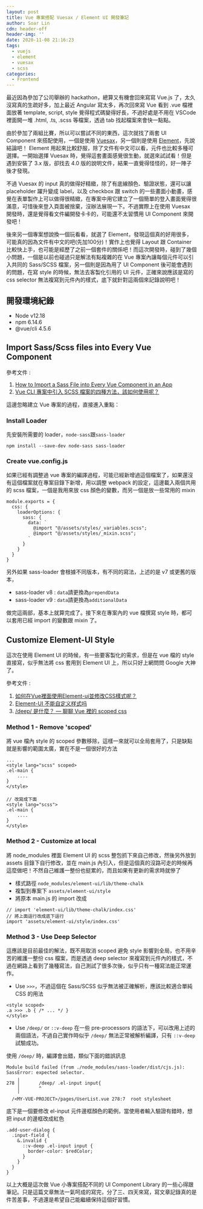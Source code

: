 ```yaml
---
layout: post
title: Vue 專案搭配 Vuesax / Element UI 開發筆記
author: Soar Lin
cdn: header-off
header-img: ''
date: 2020-11-08 21:16:23
tags:
  - vuejs
  - element
  - vuesax
  - scss
categories:
  - Frontend
---
```


最近因為參加了公司舉辦的 hackathon，總算又有機會回來寫寫 Vue.js 了，太久沒寫真的生疏好多，加上最近 Angular 寫太多，再次回來寫 Vue 看到 .vue 檔裡面放著 template, script, style 覺得程式碼變得好長，不過好處是不用在 VSCode 裡面開一堆 .html, .ts, .scss 等檔案，透過 tab 找起檔案來會快一點點。

由於參加了兩組比賽，所以可以嘗試不同的東西，這次就找了兩套 UI Component 來搭配使用，一個是使用 [Vuesax](https://vuesax.com/)，另一個則是使用 [Element](https://element.eleme.io/)，先說結論吧！ Element 用起來比較舒服，除了文件有中文可以看，元件也比較多種可選擇。一開始選擇 Vuesax 時，覺得這套畫面感覺很生動，就選來試試看！但是遇到安裝了 3.x 版，卻找去 4.0 版的說明文件，結果一直覺得怪怪的，好一陣子後才發現。

不過 Vuesax 的 input 真的做得好精緻，除了有底線顏色、驗證狀態，還可以讓 placeholder 躍升變成 label，以及 checkbox 跟 switch 的一些畫面小動畫，感覺在表單製作上可以做得很精緻，在專案中用它建立了一個簡單的登入畫面覺得很滿意，可惜後來登入頁面被捨棄，沒辦法展現一下。不過實際上在使用 Vuesax 開發時，還是覺得看文件編開發卡卡的，可能還不太習慣用 UI Component 來開發吧！

後來另一個專案想說換一個玩看看，就選了 Element，發現這個真的好用很多，可能真的因為文件有中文的吧(先加100分)！實作上也覺得 Layout 跟 Container 比較快上手，也可能是經歷了之前一個套件的關係吧！而這次開發時，碰到了幾個小問題，一個是以前也碰過只是解法有點複雜的在 Vue 專案內讓每個元件可以引入共同的 Sass/SCSS 檔案，另一個則是因為用了 UI Component 後可能會遇到的問題，在寫 style 的時候，無法去客製化引用的 UI 元件，正確來說應該是寫的 css selector 無法複寫到元件內的樣式，底下就針對這兩個來記錄說明吧！

<!-- more -->

## 開發環境紀錄
* Node v12.18
* npm 6.14.6
* @vue/cli 4.5.6

## Import Sass/Scss files into Every Vue Component
參考文件 :
1. [How to Import a Sass File into Every Vue Component in an App](https://css-tricks.com/how-to-import-a-sass-file-into-every-vue-component-in-an-app/)
2. [Vue CLI 專案中引入 SCSS 檔案的四種方法，該如何使用呢？](https://medium.com/unalai/vue-%E5%B0%88%E6%A1%88%E4%B8%AD%E5%BC%95%E5%85%A5-scss-%E6%AA%94%E6%A1%88%E7%9A%84%E5%9B%9B%E7%A8%AE%E6%96%B9%E6%B3%95-%E8%A9%B2%E5%A6%82%E4%BD%95%E4%BD%BF%E7%94%A8%E5%91%A2-9babcd3a4ef1)

這邊忽略建立 Vue 專案的過程，直接進入重點：

### Install Loader
先安裝所需要的 loader，`node-sass`跟`sass-loader`
```
npm install --save-dev node-sass sass-loader
```

### Create vue.config.js
如果已經有調整過 vue 專案的編譯過程，可能已經新增過這個檔案了，如果還沒有這個檔案就在專案目錄下新增，用以調整 webpack 的設定，這邊載入兩個共用的 scss 檔案，一個是我用來放 css 顏色的變數，而另一個是放一些常用的 mixin
```
module.exports = {
  css: {
    loaderOptions: {
      sass: {
        data: `
          @import "@/assets/styles/_variables.scss";
          @import "@/assets/styles/_mixin.scss";
        `
      }
    }
  }
}
```

另外如果 sass-loader 會根據不同版本，有不同的寫法，上述的是 v7 或更舊的版本，
* sass-loader v8 : `data`請更換為`prependData`
* sass-loader v9 : `data`請更換為`additionalData`

做完這兩部，基本上就算完成了。接下來在專案內的 vue 檔撰寫 style 時，都可以套用已經 import 的變數跟 mixin 了。

## Customize Element-UI Style
這次在使用 Element UI 的時候，有一些要客製化的需求，但是在 vue 檔的 style 直接寫，似乎無法將 css 套用到 Element UI 上，所以只好上網問問 Google 大神了。

參考文件 :
1. [如何在Vue裡面使用Element-ui並修改CSS樣式呢？](https://medium.com/i-am-mike/%E5%A6%82%E4%BD%95%E5%9C%A8vue%E8%A3%A1%E9%9D%A2%E4%BD%BF%E7%94%A8element-ui%E4%B8%A6%E4%BF%AE%E6%94%B9css%E6%A8%A3%E5%BC%8F%E5%91%A2-f11c1e05787f)
2. [Element-UI 不能自定义样式吗](https://segmentfault.com/q/1010000009483822)
3. [/deep/ 是什麼？ — 聊聊 Vue 裡的 scoped css](https://medium.com/@debbyji/deep-%E6%98%AF%E4%BB%80%E9%BA%BC-%E8%81%8A%E8%81%8A-vue-%E8%A3%A1%E7%9A%84-scoped-css-d1877f902845)

### Method 1 - Remove 'scoped'
將 vue 檔內 style 的 scoped 參數移除，這樣一來就可以全局套用了，只是缺點就是影響的範圍太廣，實在不是一個很好的方法
```
...
<style lang="scss" scoped>
.el-main {
    ....
}
</style>
　　　　　
// 改寫成下面
<style lang="scss">
.el-main {
    ....
}
</style>
```


### Method 2 - Customize at local
將 node_modules 裡面 Element UI 的 scss 整包抓下來自己修改，然後另外放到 assets 目錄下自行修改，並在 main.js 內引入，但是這個真的沒路可走的時候再這麼做吧！不然自己維護一整份也挺累的，而且如果有更新的需求時就慘了

* 樣式路徑 `node_modules/element-ui/lib/theme-chalk`
* 複製到專案下 `assets/element-ui/style`
* 將原本 main.js 的 import 改成

```
// import 'element-ui/lib/theme-chalk/index.css'
// 將上面這行改成底下這行
import 'assets/element-ui/style/index.css'
```

### Method 3 - Use Deep Selector
這應該是目前最佳的解法，既不用取消 scoped 避免 style 影響到全局，也不用辛苦的維護一整份 css 檔案，而是透過 deep selector 來複寫到元件內的樣式，不過在網路上看到了幾種寫法，自己測試了很多次後，似乎只有一種寫法能正常運作。

* Use `>>>`，不過這個在 Sass/SCSS 似乎無法被正確解析，應該比較適合單純 CSS 的用法

```
<style scoped>
.a >>> .b { /* ... */ }
</style>
```

* Use `/deep/` or `::v-deep`
在一些 pre-processors 的語法下，可以改用上述的兩個語法，不過自己實作時似乎 `/deep/` 無法正常被解析編譯，只有 `::v-deep` 試驗成功。

使用 `/deep/` 時，編譯會出錯，類似下面的錯誤訊息
```
Module build failed (from ./node_modules/sass-loader/dist/cjs.js):
SassError: expected selector.
    ╷
278 │       /deep/ .el-input input{
    │       ^
    ╵
  /<MY-VUE-PROJECT>/pages/UserList.vue 278:7  root stylesheet
```

底下是一個要修改 el-input 元件邊框顏色的範例，當使用者輸入驗證有錯時，想把 input 的邊框改成紅色
```
.add-user-dialog {
  .input-field {
    &.invalid {
      ::v-deep .el-input input {
        border-color: $redColor;
      }
    }
  }
}
```

以上大概是這次做 Vue 小專案搭配不同的 UI Component Library 的一些心得跟筆記。只是這篇文章無法一氣呵成的寫完，分了三、四天來寫，寫文章記錄真的是件苦差事，不過還是希望自己能繼續保持這個好習慣。
